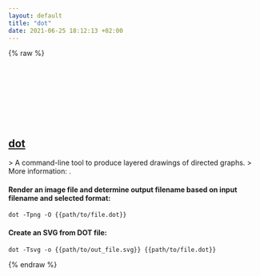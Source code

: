 ```yaml
---
layout: default
title: "dot"
date: 2021-06-25 18:12:13 +02:00
---
```

{% raw %}
<h2 id="dot">
  <a href="/en/common/dot.html">dot</a> <a href="#dot"><svg class="icon">
    <use href="/assets/images/unicode_sprite.svg#link" />
  </svg></a>
</h2>
> A command-line tool to produce layered drawings of directed graphs.
> More information: <https://www.graphviz.org/pdf/dotguide.pdf>.

#### Render an image file and determine output filename based on input filename and selected format:
```shell
dot -Tpng -O {{path/to/file.dot}}
```
#### Create an SVG from DOT file:
```shell
dot -Tsvg -o {{path/to/out_file.svg}} {{path/to/file.dot}}
```
{% endraw %}